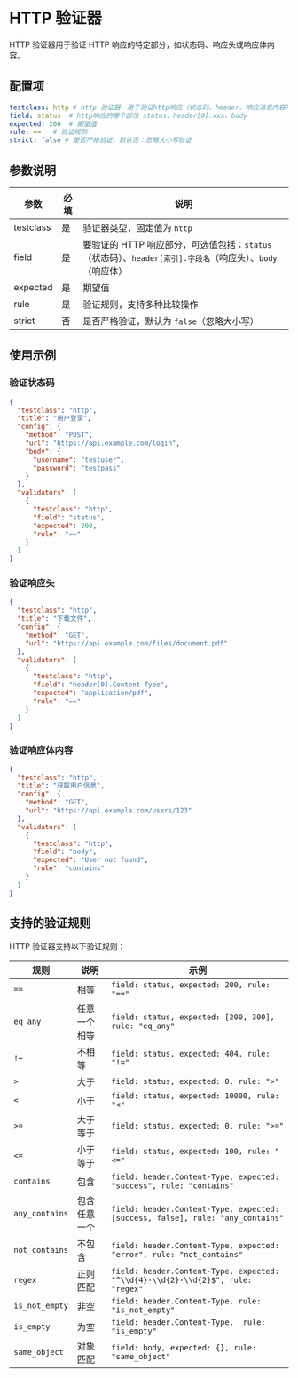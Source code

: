 # HTTP 验证器

HTTP 验证器用于验证 HTTP 响应的特定部分，如状态码、响应头或响应体内容。

## 配置项

```yaml
testclass: http # http 验证器，用于验证http响应（状态码、header、响应消息内容）
field: status  # http响应的哪个部位 status、header[0].xxx、body
expected: 200  # 期望值
rule: ==   # 验证规则
strict: false # 是否严格验证，默认否：忽略大小写验证
```

## 参数说明

| 参数        | 必填 | 说明                                                                   |
|-----------|----|----------------------------------------------------------------------|
| testclass | 是  | 验证器类型，固定值为 `http`                                                    |
| field     | 是  | 要验证的 HTTP 响应部分，可选值包括：`status`（状态码）、`header[索引].字段名`（响应头）、`body`（响应体） |
| expected  | 是  | 期望值                                                                  |
| rule      | 是  | 验证规则，支持多种比较操作                                                        |
| strict    | 否  | 是否严格验证，默认为 `false`（忽略大小写）                                            |

## 使用示例

### 验证状态码

```json
{
  "testclass": "http",
  "title": "用户登录",
  "config": {
    "method": "POST",
    "url": "https://api.example.com/login",
    "body": {
      "username": "testuser",
      "password": "testpass"
    }
  },
  "validators": [
    {
      "testclass": "http",
      "field": "status",
      "expected": 200,
      "rule": "=="
    }
  ]
}
```

### 验证响应头

```json
{
  "testclass": "http",
  "title": "下载文件",
  "config": {
    "method": "GET",
    "url": "https://api.example.com/files/document.pdf"
  },
  "validators": [
    {
      "testclass": "http",
      "field": "header[0].Content-Type",
      "expected": "application/pdf",
      "rule": "=="
    }
  ]
}
```

### 验证响应体内容

```json
{
  "testclass": "http",
  "title": "获取用户信息",
  "config": {
    "method": "GET",
    "url": "https://api.example.com/users/123"
  },
  "validators": [
    {
      "testclass": "http",
      "field": "body",
      "expected": "User not found",
      "rule": "contains"
    }
  ]
}
```

## 支持的验证规则

HTTP 验证器支持以下验证规则：

| 规则             | 说明     | 示例                                                                              |
|----------------|--------|---------------------------------------------------------------------------------|
| `==`           | 相等     | `field: status, expected: 200, rule: "=="`                                      |
| `eq_any`       | 任意一个相等 | `field: status, expected: [200, 300], rule: "eq_any"`                           |
| `!=`           | 不相等    | `field: status, expected: 404, rule: "!="`                                      |
| `>`            | 大于     | `field: status, expected: 0, rule: ">"`                                         |
| `<`            | 小于     | `field: status, expected: 10000, rule: "<"`                                     |
| `>=`           | 大于等于   | `field: status, expected: 0, rule: ">="`                                        |
| `<=`           | 小于等于   | `field: status, expected: 100, rule: "<="`                                      |
| `contains`     | 包含     | `field: header.Content-Type, expected: "success", rule: "contains"`             |
| `any_contains` | 包含任意一个 | `field: header.Content-Type, expected: [success, false], rule: "any_contains"`  |
| `not_contains` | 不包含    | `field: header.Content-Type, expected: "error", rule: "not_contains"`           |
| `regex`        | 正则匹配   | `field: header.Content-Type, expected: "^\\d{4}-\\d{2}-\\d{2}$", rule: "regex"` |
| `is_not_empty` | 非空     | `field: header.Content-Type, rule: "is_not_empty"`                              |
| `is_empty`     | 为空     | `field: header.Content-Type,  rule: "is_empty"`                                 |
| `same_object`  | 对象匹配   | `field: body, expected: {}, rule: "same_object"`                                |